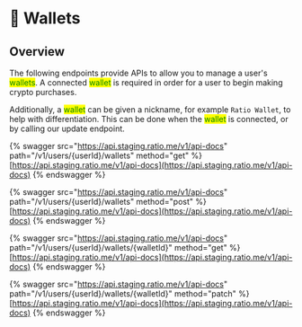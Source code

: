 # 👛 Wallets

## Overview

The following endpoints provide APIs to allow you to manage a user's <mark style="color:green;">wallets</mark>. A connected <mark style="color:green;">wallet</mark> is required in order for a user to begin making crypto purchases.&#x20;

Additionally, a <mark style="color:green;">wallet</mark> can be given a nickname, for example `Ratio Wallet`, to help with differentiation. This can be done when the <mark style="color:green;">wallet</mark> is connected, or by calling our update endpoint.

{% swagger src="https://api.staging.ratio.me/v1/api-docs" path="/v1/users/{userId}/wallets" method="get" %}
[https://api.staging.ratio.me/v1/api-docs](https://api.staging.ratio.me/v1/api-docs)
{% endswagger %}

{% swagger src="https://api.staging.ratio.me/v1/api-docs" path="/v1/users/{userId}/wallets" method="post" %}
[https://api.staging.ratio.me/v1/api-docs](https://api.staging.ratio.me/v1/api-docs)
{% endswagger %}

{% swagger src="https://api.staging.ratio.me/v1/api-docs" path="/v1/users/{userId}/wallets/{walletId}" method="get" %}
[https://api.staging.ratio.me/v1/api-docs](https://api.staging.ratio.me/v1/api-docs)
{% endswagger %}

{% swagger src="https://api.staging.ratio.me/v1/api-docs" path="/v1/users/{userId}/wallets/{walletId}" method="patch" %}
[https://api.staging.ratio.me/v1/api-docs](https://api.staging.ratio.me/v1/api-docs)
{% endswagger %}
